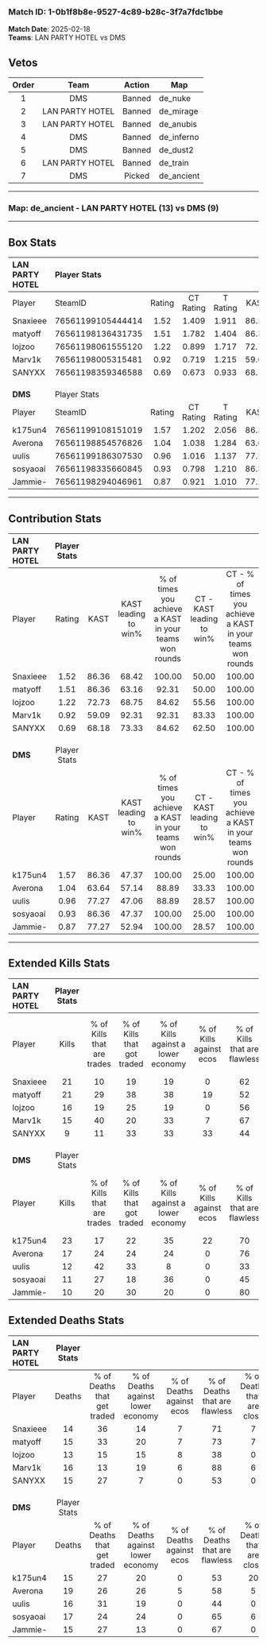### Match ID: 1-0b1f8b8e-9527-4c89-b28c-3f7a7fdc1bbe  
**Match Date**: 2025-02-18  
**Teams**: LAN PARTY HOTEL vs DMS  

## Vetos  

| Order | Team | Action | Map |
| :---: | :--: | :----: | --- |
| 1 | DMS | Banned | de_nuke |
| 2 | LAN PARTY HOTEL | Banned | de_mirage |
| 3 | LAN PARTY HOTEL | Banned | de_anubis |
| 4 | DMS | Banned | de_inferno |
| 5 | DMS | Banned | de_dust2 |
| 6 | LAN PARTY HOTEL | Banned | de_train |
| 7 | DMS | Picked | de_ancient |

---  

### **Map**: de_ancient - LAN PARTY HOTEL (13) vs DMS (9)  
---  

## Box Stats  

| **LAN PARTY HOTEL** | Player Stats      |        |           |          |       |       |       |         |        |      |     |
| :- | :- | :-: | :-: | :-: | :-: | :-: | :-: | :-: | :-: | :-: | :-: |
| Player              | SteamID           | Rating | CT Rating | T Rating | KAST  |  ADR  | Kills | Assists | Deaths | K/D  | HS% |
| Snaxieee            | 76561199105444414 |  1.52  |   1.409   |  1.911   | 86.36 | 98.7  |  21   |    5    |   14   | 1.50 | 33  |
| matyoff             | 76561198136431735 |  1.51  |   1.782   |  1.404   | 86.36 | 97.7  |  21   |   10    |   15   | 1.40 | 52  |
| lojzoo              | 76561198061555120 |  1.22  |   0.899   |  1.717   | 72.73 | 90.1  |  16   |    6    |   13   | 1.23 | 81  |
| Marv1k              | 76561198005315481 |  0.92  |   0.719   |  1.215   | 59.09 | 67.7  |  15   |    2    |   16   | 0.94 | 33  |
| SANYXX              | 76561198359346588 |  0.69  |   0.673   |  0.933   | 68.18 | 39.1  |   9   |    4    |   15   | 0.60 | 66  |
|                     |                   |        |           |          |       |       |       |         |        |      |     |
|                     |                   |        |           |          |       |       |       |         |        |      |     |
|                     |                   |        |           |          |       |       |       |         |        |      |     |
| **DMS**             | Player Stats      |        |           |          |       |       |       |         |        |      |     |
| Player              | SteamID           | Rating | CT Rating | T Rating | KAST  |  ADR  | Kills | Assists | Deaths | K/D  | HS% |
| k175un4             | 76561199108151019 |  1.57  |   1.202   |  2.056   | 86.36 | 102.6 |  23   |    2    |   15   | 1.53 | 17  |
| Averona             | 76561198854576826 |  1.04  |   1.038   |  1.284   | 63.64 | 87.5  |  17   |    6    |   19   | 0.89 | 64  |
| uulis               | 76561199186307530 |  0.96  |   1.016   |  1.137   | 77.27 | 67.1  |  12   |    7    |   16   | 0.75 | 58  |
| sosyaoai            | 76561198335660845 |  0.93  |   0.798   |  1.210   | 86.36 | 55.5  |  11   |    8    |   17   | 0.65 | 54  |
| Jammie-             | 76561198294046961 |  0.87  |   0.921   |  1.010   | 77.27 | 60.4  |  10   |    5    |   15   | 0.67 | 30  |
---  

## Contribution Stats  

| **LAN PARTY HOTEL** | Player Stats |       |                      |                                                        |                           |                                                             |                          |                                                            |
| :- | :-: | :-: | :-: | :-: | :-: | :-: | :-: | :-: |
| Player              |    Rating    | KAST  | KAST leading to win% | % of times you achieve a KAST in your teams won rounds | CT - KAST leading to win% | CT - % of times you achieve a KAST in your teams won rounds | T - KAST leading to win% | T - % of times you achieve a KAST in your teams won rounds |
| Snaxieee            |     1.52     | 86.36 |        68.42         |                         100.00                         |           50.00           |                           100.00                            |          88.89           |                           100.00                           |
| matyoff             |     1.51     | 86.36 |        63.16         |                         92.31                          |           50.00           |                           100.00                            |          77.78           |                           87.50                            |
| lojzoo              |     1.22     | 72.73 |        68.75         |                         84.62                          |           55.56           |                           100.00                            |          85.71           |                           75.00                            |
| Marv1k              |     0.92     | 59.09 |        92.31         |                         92.31                          |           83.33           |                           100.00                            |          100.00          |                           87.50                            |
| SANYXX              |     0.69     | 68.18 |        73.33         |                         84.62                          |           62.50           |                           100.00                            |          85.71           |                           75.00                            |
|                     |              |       |                      |                                                        |                           |                                                             |                          |                                                            |
|                     |              |       |                      |                                                        |                           |                                                             |                          |                                                            |
|                     |              |       |                      |                                                        |                           |                                                             |                          |                                                            |
| **DMS**             | Player Stats |       |                      |                                                        |                           |                                                             |                          |                                                            |
| Player              |    Rating    | KAST  | KAST leading to win% | % of times you achieve a KAST in your teams won rounds | CT - KAST leading to win% | CT - % of times you achieve a KAST in your teams won rounds | T - KAST leading to win% | T - % of times you achieve a KAST in your teams won rounds |
| k175un4             |     1.57     | 86.36 |        47.37         |                         100.00                         |           25.00           |                           100.00                            |          63.64           |                           100.00                           |
| Averona             |     1.04     | 63.64 |        57.14         |                         88.89                          |           33.33           |                           100.00                            |          75.00           |                           85.71                            |
| uulis               |     0.96     | 77.27 |        47.06         |                         88.89                          |           28.57           |                           100.00                            |          60.00           |                           85.71                            |
| sosyaoai            |     0.93     | 86.36 |        47.37         |                         100.00                         |           25.00           |                           100.00                            |          63.64           |                           100.00                           |
| Jammie-             |     0.87     | 77.27 |        52.94         |                         100.00                         |           28.57           |                           100.00                            |          70.00           |                           100.00                           |
---  

## Extended Kills Stats  

| **LAN PARTY HOTEL** | Player Stats |                            |                            |                                    |                         |                              |                                 |                                       |                    |           |
| :- | :-: | :-: | :-: | :-: | :-: | :-: | :-: | :-: | :-: | :-: |
| Player              |    Kills     | % of Kills that are trades | % of Kills that got traded | % of Kills against a lower economy | % of Kills against ecos | % of Kills that are flawless | % of Kills that are close duels | % of Kills that are assisted by flash | Pistol Round Kills | AWP Kills |
| Snaxieee            |      21      |             10             |             19             |                 19                 |            0            |              62              |                5                |                   5                   |         1          |    12     |
| matyoff             |      21      |             29             |             38             |                 38                 |           19            |              52              |               10                |                   5                   |         2          |     0     |
| lojzoo              |      16      |             19             |             25             |                 19                 |            0            |              56              |                6                |                  19                   |         5          |     0     |
| Marv1k              |      15      |             40             |             20             |                 33                 |            7            |              67              |                0                |                   7                   |         0          |     0     |
| SANYXX              |      9       |             11             |             33             |                 33                 |           33            |              44              |               11                |                  11                   |         0          |     0     |
|                     |              |                            |                            |                                    |                         |                              |                                 |                                       |                    |           |
|                     |              |                            |                            |                                    |                         |                              |                                 |                                       |                    |           |
|                     |              |                            |                            |                                    |                         |                              |                                 |                                       |                    |           |
| **DMS**             | Player Stats |                            |                            |                                    |                         |                              |                                 |                                       |                    |           |
| Player              |    Kills     | % of Kills that are trades | % of Kills that got traded | % of Kills against a lower economy | % of Kills against ecos | % of Kills that are flawless | % of Kills that are close duels | % of Kills that are assisted by flash | Pistol Round Kills | AWP Kills |
| k175un4             |      23      |             17             |             22             |                 35                 |           22            |              70              |                4                |                   0                   |         1          |    11     |
| Averona             |      17      |             24             |             24             |                 24                 |            0            |              76              |                0                |                   6                   |         2          |     0     |
| uulis               |      12      |             42             |             33             |                 8                  |            0            |              33              |                0                |                   0                   |         1          |     0     |
| sosyaoai            |      11      |             27             |             18             |                 36                 |            0            |              45              |                9                |                   0                   |         0          |     0     |
| Jammie-             |      10      |             20             |             30             |                 20                 |            0            |              80              |               10                |                  20                   |         1          |     0     |
## Extended Deaths Stats  

| **LAN PARTY HOTEL** | Player Stats |                             |                                   |                          |                               |                            |                           |               |
| :- | :-: | :-: | :-: | :-: | :-: | :-: | :-: | :-: |
| Player              |    Deaths    | % of Deaths that get traded | % of Deaths against lower economy | % of Deaths against ecos | % of Deaths that are flawless | % of Deaths that are close | % of Deaths while blinded | Deaths to AWP |
| Snaxieee            |      14      |             36              |                14                 |            7             |              71               |             7              |             7             |       2       |
| matyoff             |      15      |             33              |                20                 |            7             |              73               |             7              |             7             |       2       |
| lojzoo              |      13      |             15              |                15                 |            8             |              38               |             0              |             0             |       2       |
| Marv1k              |      16      |             13              |                19                 |            6             |              88               |             6              |             6             |       3       |
| SANYXX              |      15      |             27              |                 7                 |            0             |              53               |             0              |             0             |       2       |
|                     |              |                             |                                   |                          |                               |                            |                           |               |
|                     |              |                             |                                   |                          |                               |                            |                           |               |
|                     |              |                             |                                   |                          |                               |                            |                           |               |
| **DMS**             | Player Stats |                             |                                   |                          |                               |                            |                           |               |
| Player              |    Deaths    | % of Deaths that get traded | % of Deaths against lower economy | % of Deaths against ecos | % of Deaths that are flawless | % of Deaths that are close | % of Deaths while blinded | Deaths to AWP |
| k175un4             |      15      |             27              |                20                 |            0             |              53               |             20             |             7             |       1       |
| Averona             |      19      |             26              |                26                 |            5             |              58               |             5              |             0             |       2       |
| uulis               |      16      |             31              |                19                 |            0             |              44               |             0              |            25             |       4       |
| sosyaoai            |      17      |             24              |                24                 |            0             |              65               |             6              |             0             |       2       |
| Jammie-             |      15      |             27              |                13                 |            0             |              67               |             0              |            13             |       3       |
